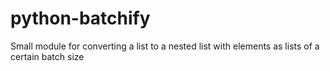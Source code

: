 # python-batchify
Small module for converting a list to a nested list with elements as lists of a certain batch size
